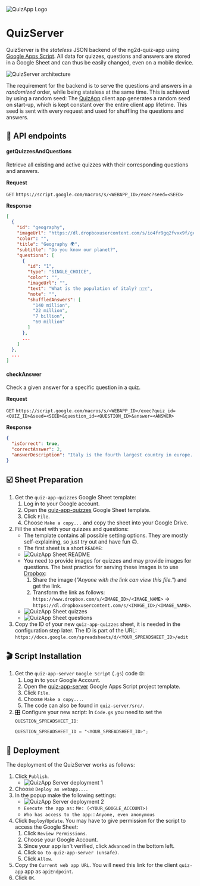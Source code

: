 ![QuizApp Logo](/images/readme/QuizApp_logo.png)

# QuizServer

QuizServer is the *stateless* JSON backend of the ng2d-quiz-app using [Google Apps Script](https://developers.google.com/apps-script/).
All data for quizzes, questions and answers are stored in a Google Sheet and can thus be easily changed, even on a mobile device.

![QuizServer architecture](/images/readme/QuizServer_architecture.png)

The requirement for the backend is to serve the questions and answers in a *randomized* order, while being stateless at the same time.
This is achieved by using a random seed:
The [QuizApp](../quiz-app/README.md) client app generates a random seed on start-up, which is kept constant over the entire client app lifetime. This seed is sent with every request and used for shuffling the questions and answers.


## 🎯 API endpoints

#### getQuizzesAndQuestions
Retrieve all existing and active quizzes with their corresponding questions and answers.

**Request**

`GET` `https://script.google.com/macros/s/<WEBAPP_ID>/exec?seed=<SEED>`

**Response**
```json
[
  {
    "id": "geography",
    "imageUrl": "https://dl.dropboxusercontent.com/s/io4fr9gq2fvxx9f/geography.jpg",
    "color": "",
    "title": "Geography 🌍",
    "subtitle": "Do you know our planet?",
    "questions": [
      {
        "id": "1",
        "type": "SINGLE_CHOICE",
        "color": "",
        "imageUrl": "",
        "text": "What is the population of italy? 🇮🇹",
        "note": "",
        "shuffledAnswers": [
          "140 million",
          "22 million",
          "7 billion",
          "60 million"
        ]
      },
      ...
    ]
  },
  ...
]

```


#### checkAnswer

Check a given answer for a specific question in a quiz.

**Request**

`GET` `https://script.google.com/macros/s/<WEBAPP_ID>/exec?quiz_id=<QUIZ_ID>&seed=<SEED>&question_id=<QUESTION_ID>&answer=<ANSWER>`

**Response**
```json
{
  "isCorrect": true,
  "correctAnswer": 2,
  "answerDescription": "Italy is the fourth largest country in europe. Only Germany, France and the UK have a larger population."
}
```


## ☑️ Sheet Preparation
1. Get the `quiz-app-quizzes` Google Sheet template:
    1. Log in to your Google account.
    2. Open the [quiz-app-quizzes](https://docs.google.com/spreadsheets/d/1p7T1wYg6_8ym0JypyryvCsXt7CngNT-Tzyu_RNZ-K0g/edit?usp=sharing) Google Sheet template.
    3. Click `File`.
    4. Choose `Make a copy...` and copy the sheet into your Google Drive.
2. Fill the sheet with your quizzes and questions:
    - The template contains all possible setting options. They are mostly self-explaining, so just try out and have fun 🙃.
    - The first sheet is a short `README`:
    - ![QuizApp Sheet README](images/readme/quiz-app-quizzes-README.jpg)
    - You need to provide images for quizzes and may provide images for questions. The best practice for serving these images is to use [Dropbox](https://www.dropbox.com):
        1. Share the image (*"Anyone with the link can view this file."*) and get the link.
        2. Transform the link as follows: `https://www.dropbox.com/s/<IMAGE_ID>/<IMAGE_NAME>` → `https://dl.dropboxusercontent.com/s/<IMAGE_ID>/<IMAGE_NAME>`.
    - ![QuizApp Sheet quizzes](images/readme/quiz-app-quizzes-quizzes.jpg)
    - ![QuizApp Sheet questions](images/readme/quiz-app-quizzes-questions.jpg)
3. Copy the ID of your new `quiz-app-quizzes` sheet, it is needed in the configuration step later. The ID is part of the URL: `https://docs.google.com/spreadsheets/d/<YOUR_SPREADSHEET_ID>/edit`


## 🎬 Script Installation
1. Get the `quiz-app-server` `Google Script` (`.gs`) code 🤓:
    1. Log in to your Google Account.
    2. Open the [quiz-app-server](https://script.google.com/d/1aw4MUReEM5EigvdJ7a7oOhvUnHU91UAkoLr-bxRbY66JeDci1iXJQSZO/edit?usp=sharing) Google Apps Script project template.
    3. Click `File`.
    4. Choose `Make a copy...`.
    5. The code can also be found in `quiz-server/src/`.
2. 🎛 Configure your new script:
    In `Code.gs` you need to set the `QUESTION_SPREADSHEET_ID`:
    ```gs
    QUESTION_SPREADSHEET_ID = "<YOUR_SPREADSHEET_ID>";
    ```


## 🚀 Deployment
The deployment of the QuizServer works as follows:
1. Click `Publish`.
    - ![QuizApp Server deployment 1](images/readme/quiz-app-server-deploy_1.jpg)
2. Choose `Deploy as webapp...`.
3. In the popup make the following settings:
    - ![QuizApp Server deployment 2](images/readme/quiz-app-server-deploy_2.jpg)
    - `Execute the app as:` `Me: (<YOUR_GOOGLE_ACCOUNT>)`
    - `Who has access to the app:`: `Anyone, even anonymous`
4. Click `Deploy`/`Update`. You may have to give permission for the script to access the Google Sheet:
    1. Click `Review Permissions`.
    2. Choose your Google Account.
    3. Since your app isn't verified, click `Advanced` in the bottom left.
    4. Click `Go to quiz-app-server (unsafe)`.
    5. Click `Allow`.
5. Copy the `Current web app URL`. You will need this link for the client `quiz-app` app as `apiEndpoint`.
6. Click `OK`.
